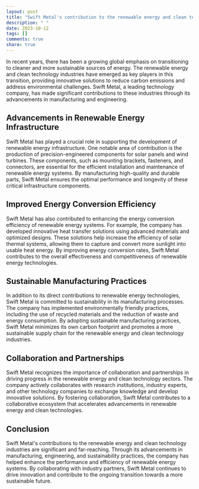 ```yaml
---
layout: post
title: "Swift Metal's contribution to the renewable energy and clean technology industries"
description: " "
date: 2023-10-12
tags: []
comments: true
share: true
---
```


In recent years, there has been a growing global emphasis on transitioning to cleaner and more sustainable sources of energy. The renewable energy and clean technology industries have emerged as key players in this transition, providing innovative solutions to reduce carbon emissions and address environmental challenges. Swift Metal, a leading technology company, has made significant contributions to these industries through its advancements in manufacturing and engineering. 

## Advancements in Renewable Energy Infrastructure

Swift Metal has played a crucial role in supporting the development of renewable energy infrastructure. One notable area of contribution is the production of precision-engineered components for solar panels and wind turbines. These components, such as mounting brackets, fasteners, and connectors, are essential for the efficient installation and maintenance of renewable energy systems. By manufacturing high-quality and durable parts, Swift Metal ensures the optimal performance and longevity of these critical infrastructure components. 

## Improved Energy Conversion Efficiency

Swift Metal has also contributed to enhancing the energy conversion efficiency of renewable energy systems. For example, the company has developed innovative heat transfer solutions using advanced materials and optimized designs. These solutions help increase the efficiency of solar thermal systems, allowing them to capture and convert more sunlight into usable heat energy. By improving energy conversion rates, Swift Metal contributes to the overall effectiveness and competitiveness of renewable energy technologies.

## Sustainable Manufacturing Practices

In addition to its direct contributions to renewable energy technologies, Swift Metal is committed to sustainability in its manufacturing processes. The company has implemented environmentally friendly practices, including the use of recycled materials and the reduction of waste and energy consumption. By adopting sustainable manufacturing practices, Swift Metal minimizes its own carbon footprint and promotes a more sustainable supply chain for the renewable energy and clean technology industries.

## Collaboration and Partnerships

Swift Metal recognizes the importance of collaboration and partnerships in driving progress in the renewable energy and clean technology sectors. The company actively collaborates with research institutions, industry experts, and other technology companies to exchange knowledge and develop innovative solutions. By fostering collaboration, Swift Metal contributes to a collaborative ecosystem that accelerates advancements in renewable energy and clean technologies.

## Conclusion

Swift Metal's contributions to the renewable energy and clean technology industries are significant and far-reaching. Through its advancements in manufacturing, engineering, and sustainability practices, the company has helped enhance the performance and efficiency of renewable energy systems. By collaborating with industry partners, Swift Metal continues to drive innovation and contribute to the ongoing transition towards a more sustainable future.